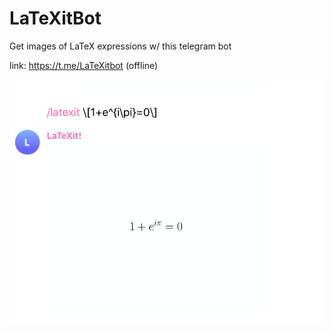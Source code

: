 # LaTeXitBot
Get images of LaTeX expressions w/ this telegram bot

link: https://t.me/LaTeXitbot (offline)

![alt text](https://github.com/pcineverdies/LaTeXitBot/blob/master/Screenshot%202020-07-14%20at%2011.07.14.png)
